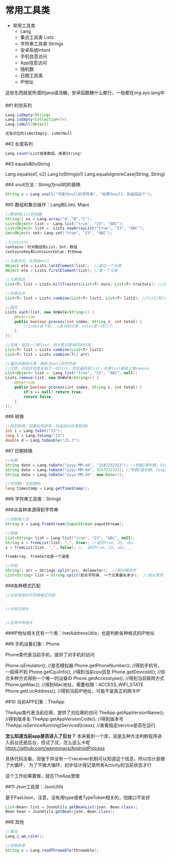 常用工具类
===========================
* 常用工具类
    * Lang
    * 集合工具类 Lists
    * 字符串工具类 Strings
    * 安卓系统Intent
    * 手机信息访问
    * App信息访问
    * 随机数
    * 日期工具类
    * IP地址

这些东西就是所谓的java语法糖，安卓函数糖什么都行，一般都在org.ayo.lang中
####

##1 判空系列

```java
Lang.isEmpty(String)
Lang.isEmpty(Collection<?>)
Lang.isNull(Object)

还有对应的isNotEmpty, isNotNull
```

##2 长度系列

```java
Lang.count(List或者数组，或者String)
```

##3 equals和toString

Lang.equals(o1, o2)
Lang.toString(o1)
Lang.equalsIgnoreCase(String, String)

##4 snull方法：String为null时的替换

```java
String s = Lang.snull("可能为null的字符串", "如果为null，则返回这个");
```

##5 数组和集合操作：Lang和Lists, Maps

```java
//数组和List的创建
String[] ss = Lang.array("A","B","C");
List<Object> list =  Lang.list("true", "23", "ABC");
List<Object> list =  Lists.newArrayList("true", "23", "ABC");
Set<Object> set= Lang.set("true", "23", "ABC");

//contains
contains：针对数组和List，Set，数组
containsKey和containsValue：针对map

//元素访问，无则给null
Object ele = Lists.lastElement(list);  //最后一个元素
Object ele = Lists.firstElement(list); //第一个元素

//元素筛选
List<T> list = Lists.killTraitors(List<T> ours, List<T> traitors); //从ours中删掉traitor包含的元素，基于contains和equals方法

//列表合并
List<T> list = Lists.combine(List<T> list1, List<T> list2); //list1和list2合并为一个list

//遍历
Lists.each(list, new OnWalk<String>() {
    @Override
    public boolean process(int index, String s, int total) {
        //index是下标， s是当前元素，total是一共几个
    }
});

//克隆：返回一个新list，但元素还是相同的引用
List<T> list = Lists.combine(List<T> list1)
List<T> list = Lists.combine(T[] arr)

//遍历并删除元素：删除为null的字符串
//注意，内部实现是复制了一份list，然后遍历新list，在原list基础上做remove
List<Object> list =  Lang.list("true", "23", "ABC", null);
Lists.remove(list, new OnWalk<String>() {
    @Override
    public boolean process(int index, String s, int total) {
        if(s == null) return true;
        return false;
    }
});

```

##6 转换

```java
//类型转换，如果出现异常，则返回对应类型的0
int i = Lang.toInt("23");
long l = Lang.toLong("23")
double d = Lang.toDouble("23.3");

```

##7 日期转换

```java
//日期
String date = Lang.toDate("yyyy-MM-dd", "1547232323"); //参数2是秒数，String类型
String date = Lang.toDate("yyyy-MM-dd", 1547232323); //参数2是秒数，long类型
String date = Lang.toDate("yyyy-MM-dd", new Date());

//时间戳：当前毫秒
long timestamp = Lang.getTimeStamp();
```

##8 字符串工具类：Strings

###从各种来源得到字符串

```java
//读取输入流
String s = Lang.fromStream(InputStream inputStream);

//拼接
List<String> list = Lang.list("true", "23", "ABC", null);
String s = fromList(list, ",", true); //返回true, 23, abc
s = fromList(list, ",", false); //  返回true, 23, abc, ,

fromArray, fromSet也是一个道理

//炸裂
String[] arr = Strings.split(src, delemeter);  //按分隔符炸
List<String> list = String.split(较长字符串, 一个元素最长多少);  //按长度炸
```

###各种模式匹配

```java
//比较常用的字符串格式判断


//中英文相关


//全角半角相关

```

###IP地址相关还有一个类：InetAddressUtils，也是判断各种格式的IP地址

##9 手机设备幻象：Phone

Phone类代表当前手机，提供了对手机的访问

Phone.isEmulator(); //是否模拟器
Phone.getPhoneNumber(); //得到手机号，一般得不到
Phone.getCpuInfo(); //得到当前cpu信息
Phone.getDeviceId(); //综合多种方式得到一个唯一的设备ID
Phone.getAccesstype(); //得到当前联网方式
Phone.getMac(); //得到Mac地址，需要权限：ACCESS_WIFI_STATE
Phone.getLocAddress(); //得到当前IP地址，可能不是真正的网卡IP

##10 当前APP幻象：TheApp

TheApp类代表当前应用，提供了对应用的访问
TheApp.getAppVersionName(); //得到版本名
TheApp.getAppVersionCode(); //得到版本号
TheApp.isServiceRunning(Service的class); //查看指定service是否在运行

__怎么知道当前app是否进入了后台？__
本来看到一个库，说是五种方法判断程序进入前台还是后台，但试了试，怎么这么卡呢
https://github.com/wenmingvs/AndroidProcess

具体代码没看，但鉴于并没有一个receiver机制可以知道这个信息，所以估计是做了大循环，
为了不做大循环，初步估计得记录所有Activity的当前状态才行

这个工作如果要做，就在TheApp里做

##11 Json工具类：JsonUtils

基于FastJson，注意，没有用type或者TypeToken相关的，怕接口不友好

```java
List<Bean> list = JsonUtils.getBeanList(json, Bean.class);
Bean bean = JsonUtils.getBean(json, Bean.class);
```

##8 其他

```java
//震动
Lang.i_am_cold();

//读取异常
String s = Lang.readThrowable(throwable);
```
